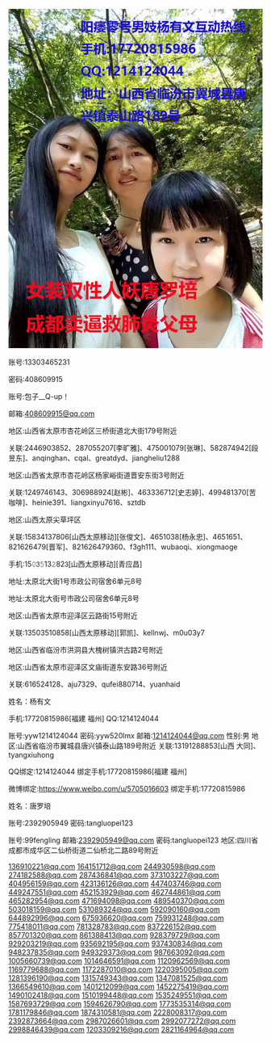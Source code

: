 ![](https://github.com/2392905949/2392905949/blob/main/tumblr_8d97263087c0737fc64bfca9e995d549_6372324e_1280.jpg)

账号:13303465231

密码:408609915

账号:包子__Q-up！

邮箱:408609915@qq.com

地区:山西省太原市杏花岭区三桥街道北大街179号附近

关联:2446903852、287055207[李旷雅]、475001079[张琳]、582874942[段昱东]、anqinghan、cqal、greatdyd、jiangheliu1288

地区:山西省太原市杏花岭区杨家峪街道晋安东街3号附近

关联:1249746143、306988924[赵彬]、463336712[史志婷]、499481370[苦咖啡]、heinie391、liangxinyu7616、sztdb

地区:山西太原尖草坪区

关联:15834137806[山西太原移动][张俊文]、4651038[杨永忠]、4651651、821626479[晋军]、821626479360、f3gh111、wubaoqi、xiongmaoge

手机:15𝟶𝟥𝟻13𝟸82𝟥[山西太原移动][青应昌]

地址:太原北大街1号市政公司宿舍6单元8号

地址:太原北大街号市政公司宿舍6单元8号

地区:山西省太原市迎泽区云路街15号附近

关联:13503510858[山西太原移动][郭凯]、kellnwj、m0u03y7

地区:山西省临汾市洪洞县大槐树镇洪古路2号附近

地区:山西省太原市迎泽区文庙街道东安路36号附近

关联:616524128、aju7329、qufei880714、yuanhaid

姓名：杨有文

手机:17720815986[福建 福州]
QQ:1214124044

账号:yyw1214124044
密码:yyw520lmx
邮箱:1214124044@qq.com
性别:男
地区:山西省临汾市翼城县唐兴镇泰山路189号附近
关联:13191288853[山西 大同]、tyangxiuhong

QQ绑定:1214124044
绑定手机:17720815986[福建 福州]

微博绑定:https://www.weibo.com/u/5705016603
绑定手机:17720815986


姓名：唐罗培

账号:2392905949
密码:tangluopei123

账号:99fengling
邮箱:2392905949@qq.com
密码:tangluopei123
地区:四川省成都市成华区二仙桥街道二仙桥北二路89号附近

136910221@qq.com
164151712@qq.com
244930598@qq.com
274182588@qq.com
287436841@qq.com
373103227@qq.com
404956159@qq.com
423136126@qq.com
447403746@qq.com
449247551@qq.com
452153929@qq.com
462744861@qq.com
465282954@qq.com
471694098@qq.com
489540370@qq.com
503018159@qq.com
531089324@qq.com
592090160@qq.com
644892996@qq.com
675936620@qq.com
759931248@qq.com
775418011@qq.com
781328783@qq.com
837226152@qq.com
857701320@qq.com
861388413@qq.com
928379729@qq.com
929203219@qq.com
935692195@qq.com
937430834@qq.com
948237835@qq.com
949329373@qq.com
987663092@qq.com
1005660739@qq.com
1014646591@qq.com
1120962569@qq.com
1169779688@qq.com
1172287010@qq.com
1220395005@qq.com
1281396190@qq.com
1315749343@qq.com
1347081525@qq.com
1366549610@qq.com
1401212099@qq.com
1452275419@qq.com
1490102418@qq.com
1510199448@qq.com
1535249551@qq.com
1587693729@qq.com
1594626790@qq.com
1773535314@qq.com
1781179846@qq.com
1874310581@qq.com
2228008317@qq.com
2392873664@qq.com
2987026601@qq.com
2992077272@qq.com
2998846439@qq.com
1203309216@qq.com
2821164964@qq.com
